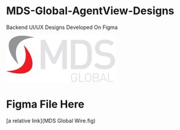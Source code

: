 # MDS-Global-AgentView-Designs
Backend UI/UX Designs Developed On Figma

![MDS Logo](/images/logo.png)



# Figma File Here


[a relative link](MDS Global Wire.fig)
